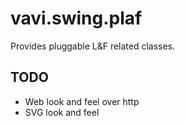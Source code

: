 # vavi.swing.plaf

Provides pluggable L&F related classes.

## TODO

 * Web look and feel over http
 * SVG look and feel
